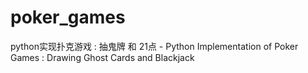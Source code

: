 # poker_games
python实现扑克游戏 : 抽鬼牌 和 21点 - Python Implementation of Poker Games : Drawing Ghost Cards and Blackjack
